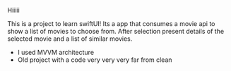 Hiiiii

This is a project to learn swiftUI!
Its a app that consumes a movie api to show a list of movies to choose from. After selection present details of the selected movie and a list of similar movies.

- I used MVVM architecture
- Old project with a code very very very far from clean
